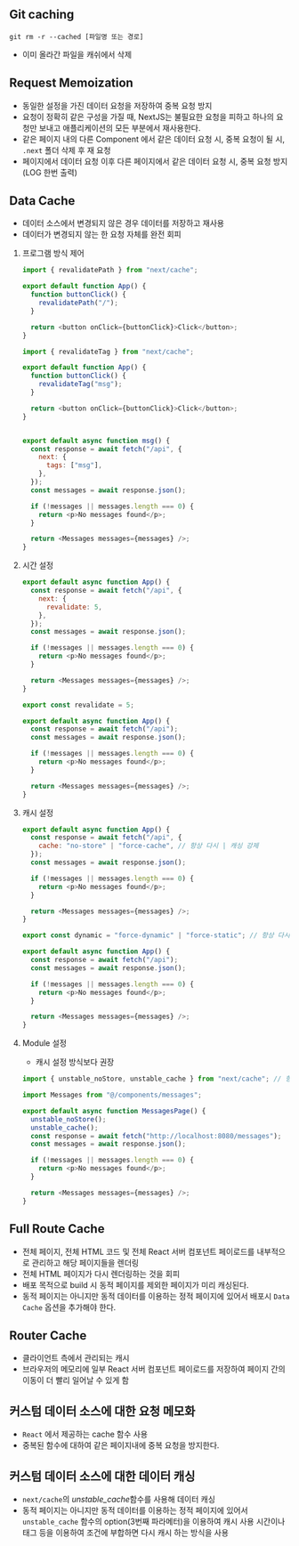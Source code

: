 ## Git caching

```shell
git rm -r --cached [파일명 또는 경로]
```

- 이미 올라간 파일을 캐쉬에서 삭제

## Request Memoization

- 동일한 설정을 가진 데이터 요청을 저장하여 중복 요청 방지
- 요청이 정확히 같은 구성을 가질 때, NextJS는 불필요한 요청을 피하고 하나의 요청만 보내고 애플리케이션의 모든 부분에서 재사용한다.
- 같은 페이지 내의 다른 Component 에서 같은 데이터 요청 시, 중복 요청이 될 시, `.next` 폴더 삭제 후 재 요청
- 페이지에서 데이터 요청 이후 다른 페이지에서 같은 데이터 요청 시, 중복 요청 방지(LOG 한번 출력)

## Data Cache

- 데이터 소스에서 변경되지 않은 경우 데이터를 저장하고 재사용
- 데이터가 변경되지 않는 한 요청 자체를 완전 회피

1. 프로그램 방식 제어

   ```javascript
   import { revalidatePath } from "next/cache";

   export default function App() {
     function buttonClick() {
       revalidatePath("/");
     }

     return <button onClick={buttonClick}>Click</button>;
   }
   ```

   ```javascript
   import { revalidateTag } from "next/cache";

   export default function App() {
     function buttonClick() {
       revalidateTag("msg");
     }

     return <button onClick={buttonClick}>Click</button>;
   }


   export default async function msg() {
     const response = await fetch("/api", {
       next: {
         tags: ["msg"],
       },
     });
     const messages = await response.json();

     if (!messages || messages.length === 0) {
       return <p>No messages found</p>;
     }

     return <Messages messages={messages} />;
   }
   ```

2. 시간 설정

   ```javascript
   export default async function App() {
     const response = await fetch("/api", {
       next: {
         revalidate: 5,
       },
     });
     const messages = await response.json();

     if (!messages || messages.length === 0) {
       return <p>No messages found</p>;
     }

     return <Messages messages={messages} />;
   }
   ```

   ```javascript
   export const revalidate = 5;

   export default async function App() {
     const response = await fetch("/api");
     const messages = await response.json();

     if (!messages || messages.length === 0) {
       return <p>No messages found</p>;
     }

     return <Messages messages={messages} />;
   }
   ```

3. 캐시 설정

   ```javascript
   export default async function App() {
     const response = await fetch("/api", {
       cache: "no-store" | "force-cache", // 항상 다시 | 캐싱 강제
     });
     const messages = await response.json();

     if (!messages || messages.length === 0) {
       return <p>No messages found</p>;
     }

     return <Messages messages={messages} />;
   }
   ```

   ```javascript
   export const dynamic = "force-dynamic" | "force-static"; // 항상 다시 | 캐싱 강제

   export default async function App() {
     const response = await fetch("/api");
     const messages = await response.json();

     if (!messages || messages.length === 0) {
       return <p>No messages found</p>;
     }

     return <Messages messages={messages} />;
   }
   ```

4. Module 설정

   - 캐시 설정 방식보다 권장

   ```javascript
   import { unstable_noStore, unstable_cache } from "next/cache"; // 항상 다시 | 캐싱 강제

   import Messages from "@/components/messages";

   export default async function MessagesPage() {
     unstable_noStore();
     unstable_cache();
     const response = await fetch("http://localhost:8080/messages");
     const messages = await response.json();

     if (!messages || messages.length === 0) {
       return <p>No messages found</p>;
     }

     return <Messages messages={messages} />;
   }
   ```

## Full Route Cache

- 전체 페이지, 전체 HTML 코드 및 전체 React 서버 컴포넌트 페이로드를 내부적으로 관리하고 해당 페이지들을 렌더링
- 전체 HTML 페이지가 다시 렌더링하는 것을 회피
- 배포 목적으로 build 시 동적 페이지를 제외한 페이지가 미리 캐싱된다.
- 동적 페이지는 아니지만 동적 데이터를 이용하는 정적 페이지에 있어서 배포시 `Data Cache` 옵션을 추가해야 한다.

## Router Cache

- 클라이언트 측에서 관리되는 캐시
- 브라우저의 메모리에 일부 React 서버 컴포넌트 페이로드를 저장하여 페이지 간의 이동이 더 빨리 일어날 수 있게 함

## 커스텀 데이터 소스에 대한 요청 메모화

- `React` 에서 제공하는 cache 함수 사용
- 중복된 함수에 대하여 같은 페이지내에 중복 요청을 방지한다.

## 커스텀 데이터 소스에 대한 데이터 캐싱

- `next/cache`의 *unstable_cache*함수를 사용해 데이터 캐싱
- 동적 페이지는 아니지만 동적 데이터를 이용하는 정적 페이지에 있어서 `unstable_cache` 함수의 option(3번째 파라메터)을 이용하여 캐시 사용 시간이나 태그 등을 이용하여 조건에 부합하면 다시 캐시 하는 방식을 사용
